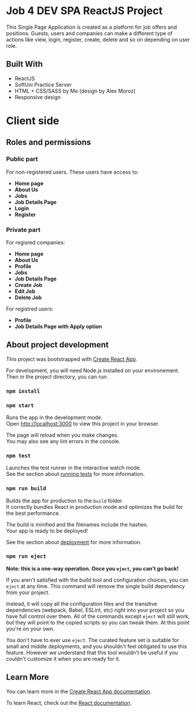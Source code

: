 # Job 4 DEV SPA ReactJS Project

This Single Page Application is created as a platform for job offers and positions. Guests, users and companies can make a different type of actions like view, login, register, create, delete and so on depending on user role. 

## Built With

* ReactJS
* SoftUni Practice Server
* HTML + CSS/SASS by Me (design by Alex Moroz)
* Responsive design

# Client side
## Roles and permissions
### Public part

For non-registered users. These users have access to:

* **Home page**
* **About Us**
* **Jobs**
* **Job Details Page**
* **Login**
* **Register**

### Private part

For regisred companies:

* **Home page**
* **About Us**
* **Profile** 
* **Jobs**
* **Job Details Page**
* **Create Job**
* **Edit Job**
* **Delete Job**

For registred users:

* **Profile**
* **Job Details Page with Apply option** 


## About project development

This project was bootstrapped with [Create React App](https://github.com/facebook/create-react-app).

For development, you will need Node.js installed on your environement.
Then in the project directory, you can run:

### `npm install`
### `npm start`

Runs the app in the development mode.\
Open [http://localhost:3000](http://localhost:3000) to view this project in your browser.

The page will reload when you make changes.\
You may also see any lint errors in the console.

### `npm test`

Launches the test runner in the interactive watch mode.\
See the section about [running tests](https://facebook.github.io/create-react-app/docs/running-tests) for more information.

### `npm run build`

Builds the app for production to the `build` folder.\
It correctly bundles React in production mode and optimizes the build for the best performance.

The build is minified and the filenames include the hashes.\
Your app is ready to be deployed!

See the section about [deployment](https://facebook.github.io/create-react-app/docs/deployment) for more information.

### `npm run eject`

**Note: this is a one-way operation. Once you `eject`, you can't go back!**

If you aren't satisfied with the build tool and configuration choices, you can `eject` at any time. This command will remove the single build dependency from your project.

Instead, it will copy all the configuration files and the transitive dependencies (webpack, Babel, ESLint, etc) right into your project so you have full control over them. All of the commands except `eject` will still work, but they will point to the copied scripts so you can tweak them. At this point you're on your own.

You don't have to ever use `eject`. The curated feature set is suitable for small and middle deployments, and you shouldn't feel obligated to use this feature. However we understand that this tool wouldn't be useful if you couldn't customize it when you are ready for it.

## Learn More

You can learn more in the [Create React App documentation](https://facebook.github.io/create-react-app/docs/getting-started).

To learn React, check out the [React documentation](https://reactjs.org/).